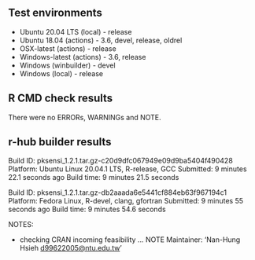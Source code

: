 ## Test environments
* Ubuntu 20.04 LTS (local) - release
* Ubuntu 18.04 (actions) - 3.6, devel, release, oldrel
* OSX-latest (actions) - release
* Windows-latest (actions) - 3.6, release
* Windows (winbuilder) - devel
* Windows (local) - release

## R CMD check results
There were no ERRORs, WARNINGs and NOTE.

## r-hub builder results

Build ID: pksensi_1.2.1.tar.gz-c20d9dfc067949e09d9ba5404f490428
Platform: Ubuntu Linux 20.04.1 LTS, R-release, GCC
Submitted: 9 minutes 22.1 seconds ago
Build time: 9 minutes 21.5 seconds

Build ID: pksensi_1.2.1.tar.gz-db2aaada6e5441cf884eb63f967194c1
Platform: Fedora Linux, R-devel, clang, gfortran
Submitted: 9 minutes 55 seconds ago
Build time: 9 minutes 54.6 seconds

NOTES:
* checking CRAN incoming feasibility ... NOTE
Maintainer: ‘Nan-Hung Hsieh <d99622005@ntu.edu.tw>’

